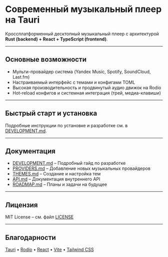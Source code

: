 # Современный музыкальный плеер на Tauri

Кроссплатформенный десктопный музыкальный плеер с архитектурой  
**Rust (backend) + React + TypeScript (frontend)**.

---

## Основные возможности

- Мульти-провайдер система (Yandex Music, Spotify, SoundCloud, Last.fm)
- Настраиваемый интерфейс с темами и конфигами TOML
- Высокая производительность и продвинутый аудио движок на Rodio
- Hot-reload конфигов и системная интеграция (трей, медиа-клавиши)

---

## Быстрый старт и установка

Подробные инструкции по установке и разработке см. в [DEVELOPMENT.md](DEVELOPMENT.md).

---

## Документация

- [DEVELOPMENT.md](docs/DEVELOPMENT.md) – Подробный гайд по разработке
- [PROVIDERS.md](docs/PROVIDERS.md) – Добавление новых музыкальных провайдеров
- [THEMES.md](docs/THEMES.md) – Создание и настройка тем
- [API.md](docs/API.md) – Документация внутреннего API
- [ROADMAP.md](docs/ROADMAP.md) – Планы и задачи на будущее

---

## Лицензия

MIT License – см. файл [LICENSE](LICENSE)

---

## Благодарности

[Tauri](https://tauri.app/) • [Rodio](https://github.com/RustAudio/rodio) • [React](https://reactjs.org/) • [Vite](https://vitejs.dev/) • [Tailwind CSS](https://tailwindcss.com/)
